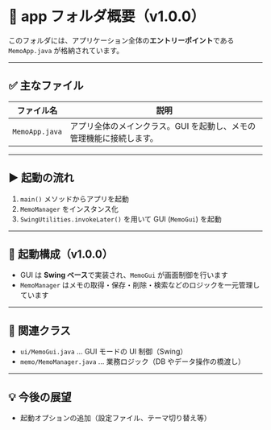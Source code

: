 # 📁 app フォルダ概要（v1.0.0）

このフォルダには、アプリケーション全体の**エントリーポイント**である `MemoApp.java` が格納されています。

---

## ✅ 主なファイル

| ファイル名     | 説明                                                                                |
| -------------- | ----------------------------------------------------------------------------------- |
| `MemoApp.java` | アプリ全体のメインクラス。GUI を起動し、メモの管理機能に接続します。 |

---

## ▶ 起動の流れ

1. `main()` メソッドからアプリを起動
2. `MemoManager` をインスタンス化
3. `SwingUtilities.invokeLater()` を用いて GUI (`MemoGui`) を起動

---

## 🧭 起動構成（v1.0.0）

- GUI は **Swing ベース**で実装され、`MemoGui` が画面制御を行います
- `MemoManager` はメモの取得・保存・削除・検索などのロジックを一元管理しています

---

## 🔗 関連クラス

- `ui/MemoGui.java` … GUI モードの UI 制御（Swing）
- `memo/MemoManager.java` … 業務ロジック（DB やデータ操作の橋渡し）

---

## 💡 今後の展望

- 起動オプションの追加（設定ファイル、テーマ切り替え等）
